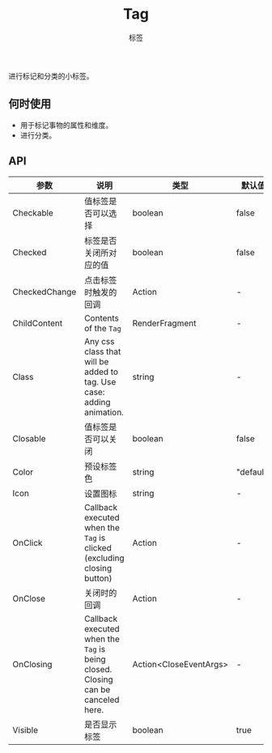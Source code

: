 ﻿---
category: Components
type: 数据展示
title: Tag
subtitle: 标签
cover: https://gw.alipayobjects.com/zos/alicdn/cH1BOLfxC/Tag.svg
---

进行标记和分类的小标签。

## 何时使用

- 用于标记事物的属性和维度。
- 进行分类。


## API

| 参数             | 说明                                         | 类型          | 默认值    | Version 
| ---------------- | -------------------------------------------- | ------------- | --------- | ----- 
| Checkable | 值标签是否可以选择 | boolean         |false   |
| Checked | 标签是否关闭所对应的值 | boolean         |false   |
| CheckedChange | 点击标签时触发的回调 | Action<bool>         |-       |
| ChildContent | Contents of the `Tag`| RenderFragment  |-       |
| Class | Any css class that will be added to tag. Use case: adding animation. | string   | -  | 0.9 
| Closable | 值标签是否可以关闭| boolean         |false       |
| Color | 预设标签色 | string   | "default"         |
| Icon | 设置图标  | string        | -         |
| OnClick | Callback executed when the `Tag` is clicked (excluding closing button) | Action | -         |
| OnClose | 关闭时的回调     | Action<MouseEventArgs>         | -         |
| OnClosing | Callback executed when the `Tag` is being closed. Closing can be canceled here.     | Action<CloseEventArgs<MouseEventArgs>>        | -         |
| Visible | 是否显示标签 | boolean         |true